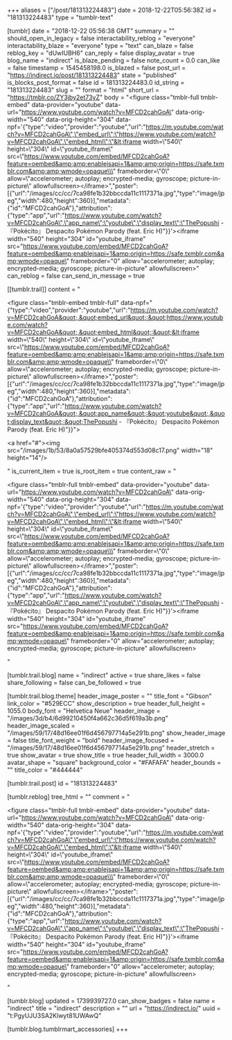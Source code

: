 +++
aliases = ["/post/181313224483"]
date = 2018-12-22T05:56:38Z
id = "181313224483"
type = "tumblr-text"

[tumblr]
date = "2018-12-22 05:56:38 GMT"
summary = ""
should_open_in_legacy = false
interactability_reblog = "everyone"
interactability_blaze = "everyone"
type = "text"
can_blaze = false
reblog_key = "dUwIUBH6"
can_reply = false
display_avatar = true
blog_name = "indirect"
is_blaze_pending = false
note_count = 0.0
can_like = false
timestamp = 1545458198.0
is_blazed = false
post_url = "https://indirect.io/post/181313224483"
state = "published"
is_blocks_post_format = false
id = 181313224483.0
id_string = "181313224483"
slug = ""
format = "html"
short_url = "https://tmblr.co/ZY3jby2et73yZ"
body = "<figure class=\"tmblr-full tmblr-embed\" data-provider=\"youtube\" data-url=\"https://www.youtube.com/watch?v=MFCD2cahGoA\" data-orig-width=\"540\" data-orig-height=\"304\" data-npf='{\"type\":\"video\",\"provider\":\"youtube\",\"url\":\"https://m.youtube.com/watch?v=MFCD2cahGoA\",\"embed_url\":\"https://www.youtube.com/watch?v=MFCD2cahGoA\",\"embed_html\":\"&lt;iframe width=\\\"540\\\" height=\\\"304\\\"  id=\\\"youtube_iframe\\\" src=\\\"https://www.youtube.com/embed/MFCD2cahGoA?feature=oembed&amp;amp;enablejsapi=1&amp;amp;origin=https://safe.txmblr.com&amp;amp;wmode=opaque\\\" frameborder=\\\"0\\\" allow=\\\"accelerometer; autoplay; encrypted-media; gyroscope; picture-in-picture\\\" allowfullscreen&gt;&lt;/iframe&gt;\",\"poster\":[{\"url\":\"/images/cc/cc/7ca98fe1b32bbccda11c1117371a.jpg\",\"type\":\"image/jpeg\",\"width\":480,\"height\":360}],\"metadata\":{\"id\":\"MFCD2cahGoA\"},\"attribution\":{\"type\":\"app\",\"url\":\"https://www.youtube.com/watch?v=MFCD2cahGoA\",\"app_name\":\"youtube\",\"display_text\":\"ThePopushi - 『Pokécito』 Despacito Pokémon Parody (feat. Eric H)\"}}'><iframe width=\"540\" height=\"304\" id=\"youtube_iframe\" src=\"https://www.youtube.com/embed/MFCD2cahGoA?feature=oembed&amp;enablejsapi=1&amp;origin=https://safe.txmblr.com&amp;wmode=opaque\" frameborder=\"0\" allow=\"accelerometer; autoplay; encrypted-media; gyroscope; picture-in-picture\" allowfullscreen></iframe></figure>"
can_reblog = false
can_send_in_message = true

[[tumblr.trail]]
content = "<p><figure class=\"tmblr-embed tmblr-full\" data-npf=\"{&quot;type&quot;:&quot;video&quot;,&quot;provider&quot;:&quot;youtube&quot;,&quot;url&quot;:&quot;https://m.youtube.com/watch?v=MFCD2cahGoA&quot;,&quot;embed_url&quot;:&quot;https://www.youtube.com/watch?v=MFCD2cahGoA&quot;,&quot;embed_html&quot;:&quot;&lt;iframe width=\\&quot;540\\&quot; height=\\&quot;304\\&quot;  id=\\&quot;youtube_iframe\\&quot; src=\\&quot;https://www.youtube.com/embed/MFCD2cahGoA?feature=oembed&amp;amp;enablejsapi=1&amp;amp;origin=https://safe.txmblr.com&amp;amp;wmode=opaque\\&quot; frameborder=\\&quot;0\\&quot; allow=\\&quot;accelerometer; autoplay; encrypted-media; gyroscope; picture-in-picture\\&quot; allowfullscreen&gt;&lt;/iframe&gt;&quot;,&quot;poster&quot;:[{&quot;url&quot;:&quot;/images/cc/cc/7ca98fe1b32bbccda11c1117371a.jpg&quot;,&quot;type&quot;:&quot;image/jpeg&quot;,&quot;width&quot;:480,&quot;height&quot;:360}],&quot;metadata&quot;:{&quot;id&quot;:&quot;MFCD2cahGoA&quot;},&quot;attribution&quot;:{&quot;type&quot;:&quot;app&quot;,&quot;url&quot;:&quot;https://www.youtube.com/watch?v=MFCD2cahGoA&quot;,&quot;app_name&quot;:&quot;youtube&quot;,&quot;display_text&quot;:&quot;ThePopushi - &#12302;Pok&eacute;cito&#12303; Despacito Pok&eacute;mon Parody (feat. Eric H)&quot;}}\"><p><a href=\"#\"><img src=\"/images/1b/53/8a0a57529bfe405374d553d08c17.png\" width=\"18\" height=\"14\"/></a></p></figure></p>"
is_current_item = true
is_root_item = true
content_raw = "<p><figure class=\"tmblr-full tmblr-embed\" data-provider=\"youtube\" data-url=\"https://www.youtube.com/watch?v=MFCD2cahGoA\" data-orig-width=\"540\" data-orig-height=\"304\" data-npf='{\"type\":\"video\",\"provider\":\"youtube\",\"url\":\"https://m.youtube.com/watch?v=MFCD2cahGoA\",\"embed_url\":\"https://www.youtube.com/watch?v=MFCD2cahGoA\",\"embed_html\":\"&lt;iframe width=\\\"540\\\" height=\\\"304\\\"  id=\\\"youtube_iframe\\\" src=\\\"https://www.youtube.com/embed/MFCD2cahGoA?feature=oembed&amp;amp;enablejsapi=1&amp;amp;origin=https://safe.txmblr.com&amp;amp;wmode=opaque\\\" frameborder=\\\"0\\\" allow=\\\"accelerometer; autoplay; encrypted-media; gyroscope; picture-in-picture\\\" allowfullscreen&gt;&lt;/iframe&gt;\",\"poster\":[{\"url\":\"/images/cc/cc/7ca98fe1b32bbccda11c1117371a.jpg\",\"type\":\"image/jpeg\",\"width\":480,\"height\":360}],\"metadata\":{\"id\":\"MFCD2cahGoA\"},\"attribution\":{\"type\":\"app\",\"url\":\"https://www.youtube.com/watch?v=MFCD2cahGoA\",\"app_name\":\"youtube\",\"display_text\":\"ThePopushi - 『Pokécito』 Despacito Pokémon Parody (feat. Eric H)\"}}'><iframe width=\"540\" height=\"304\" id=\"youtube_iframe\" src=\"https://www.youtube.com/embed/MFCD2cahGoA?feature=oembed&amp;enablejsapi=1&amp;origin=https://safe.txmblr.com&amp;wmode=opaque\" frameborder=\"0\" allow=\"accelerometer; autoplay; encrypted-media; gyroscope; picture-in-picture\" allowfullscreen></iframe></figure></p>"

[tumblr.trail.blog]
name = "indirect"
active = true
share_likes = false
share_following = false
can_be_followed = true

[tumblr.trail.blog.theme]
header_image_poster = ""
title_font = "Gibson"
link_color = "#529ECC"
show_description = true
header_full_height = 1055.0
body_font = "Helvetica Neue"
header_image = "/images/3d/b4/6d99210450f4a662c36d5f619a3b.png"
header_image_scaled = "/images/59/17/48d16ee01f6d456797714a5e291b.png"
show_header_image = false
title_font_weight = "bold"
header_image_focused = "/images/59/17/48d16ee01f6d456797714a5e291b.png"
header_stretch = true
show_avatar = true
show_title = true
header_full_width = 3000.0
avatar_shape = "square"
background_color = "#FAFAFA"
header_bounds = ""
title_color = "#444444"

[tumblr.trail.post]
id = "181313224483"

[tumblr.reblog]
tree_html = ""
comment = "<p><figure class=\"tmblr-full tmblr-embed\" data-provider=\"youtube\" data-url=\"https://www.youtube.com/watch?v=MFCD2cahGoA\" data-orig-width=\"540\" data-orig-height=\"304\" data-npf='{\"type\":\"video\",\"provider\":\"youtube\",\"url\":\"https://m.youtube.com/watch?v=MFCD2cahGoA\",\"embed_url\":\"https://www.youtube.com/watch?v=MFCD2cahGoA\",\"embed_html\":\"&lt;iframe width=\\\"540\\\" height=\\\"304\\\"  id=\\\"youtube_iframe\\\" src=\\\"https://www.youtube.com/embed/MFCD2cahGoA?feature=oembed&amp;amp;enablejsapi=1&amp;amp;origin=https://safe.txmblr.com&amp;amp;wmode=opaque\\\" frameborder=\\\"0\\\" allow=\\\"accelerometer; autoplay; encrypted-media; gyroscope; picture-in-picture\\\" allowfullscreen&gt;&lt;/iframe&gt;\",\"poster\":[{\"url\":\"/images/cc/cc/7ca98fe1b32bbccda11c1117371a.jpg\",\"type\":\"image/jpeg\",\"width\":480,\"height\":360}],\"metadata\":{\"id\":\"MFCD2cahGoA\"},\"attribution\":{\"type\":\"app\",\"url\":\"https://www.youtube.com/watch?v=MFCD2cahGoA\",\"app_name\":\"youtube\",\"display_text\":\"ThePopushi - 『Pokécito』 Despacito Pokémon Parody (feat. Eric H)\"}}'><iframe width=\"540\" height=\"304\" id=\"youtube_iframe\" src=\"https://www.youtube.com/embed/MFCD2cahGoA?feature=oembed&amp;enablejsapi=1&amp;origin=https://safe.txmblr.com&amp;wmode=opaque\" frameborder=\"0\" allow=\"accelerometer; autoplay; encrypted-media; gyroscope; picture-in-picture\" allowfullscreen></iframe></figure></p>"

[tumblr.blog]
updated = 1739939727.0
can_show_badges = false
name = "indirect"
title = "indirect"
description = ""
url = "https://indirect.io/"
uuid = "t:PgyUJU3SA2Klwyt81UWAwQ"

[tumblr.blog.tumblrmart_accessories]
+++
